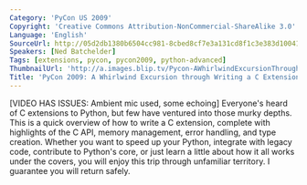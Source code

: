 ```yaml
---
Category: 'PyCon US 2009'
Copyright: 'Creative Commons Attribution-NonCommercial-ShareAlike 3.0'
Language: 'English'
SourceUrl: http://05d2db1380b6504cc981-8cbed8cf7e3a131cd8f1c3e383d10041.r93.cf2.rackcdn.com/pycon-us-2009/230_pycon-2009-a-whirlwind-excursion-through-writing-a-c-extension-68.mp4
Speakers: [Ned Batchelder]
Tags: [extensions, pycon, pycon2009, python-advanced]
ThumbnailUrl: 'http://a.images.blip.tv/Pycon-AWhirlwindExcursionThroughWritingACExtension305-36.jpg'
Title: 'PyCon 2009: A Whirlwind Excursion through Writing a C Extension (#68)'
---
```

  
[VIDEO HAS ISSUES: Ambient mic used, some echoing] Everyone's heard of C
extensions to Python, but few have ventured into those murky depths. This is a
quick overview of how to write a C extension, complete with highlights of the
C API, memory management, error handling, and type creation. Whether you want
to speed up your Python, integrate with legacy code, contribute to Python's
core, or just learn a little about how it all works under the covers, you will
enjoy this trip through unfamiliar territory. I guarantee you will return
safely.

